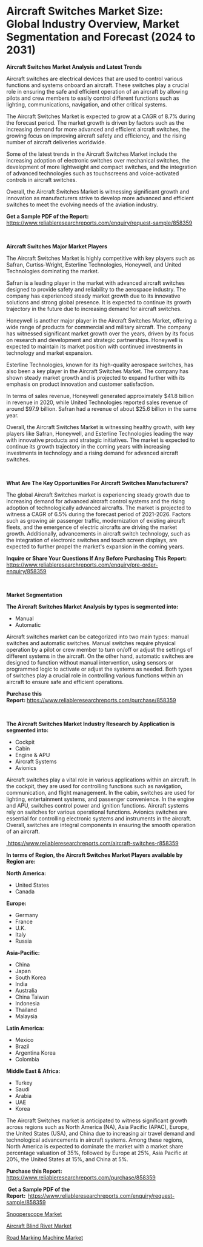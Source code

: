 <p><h1>Aircraft Switches Market Size: Global Industry Overview, Market Segmentation and Forecast (2024 to 2031)</h1></p><p><strong>Aircraft Switches Market Analysis and Latest Trends</strong></p>
<p><p>Aircraft switches are electrical devices that are used to control various functions and systems onboard an aircraft. These switches play a crucial role in ensuring the safe and efficient operation of an aircraft by allowing pilots and crew members to easily control different functions such as lighting, communications, navigation, and other critical systems.</p><p>The Aircraft Switches Market is expected to grow at a CAGR of 8.7% during the forecast period. The market growth is driven by factors such as the increasing demand for more advanced and efficient aircraft switches, the growing focus on improving aircraft safety and efficiency, and the rising number of aircraft deliveries worldwide.</p><p>Some of the latest trends in the Aircraft Switches Market include the increasing adoption of electronic switches over mechanical switches, the development of more lightweight and compact switches, and the integration of advanced technologies such as touchscreens and voice-activated controls in aircraft switches.</p><p>Overall, the Aircraft Switches Market is witnessing significant growth and innovation as manufacturers strive to develop more advanced and efficient switches to meet the evolving needs of the aviation industry.</p></p>
<p><strong>Get a Sample PDF of the Report:&nbsp;</strong> <a href="https://www.reliableresearchreports.com/enquiry/request-sample/858359">https://www.reliableresearchreports.com/enquiry/request-sample/858359</a></p>
<p>&nbsp;</p>
<p><strong>Aircraft Switches Major Market Players</strong></p>
<p><p>The Aircraft Switches Market is highly competitive with key players such as Safran, Curtiss-Wright, Esterline Technologies, Honeywell, and United Technologies dominating the market. </p><p>Safran is a leading player in the market with advanced aircraft switches designed to provide safety and reliability to the aerospace industry. The company has experienced steady market growth due to its innovative solutions and strong global presence. It is expected to continue its growth trajectory in the future due to increasing demand for aircraft switches.</p><p>Honeywell is another major player in the Aircraft Switches Market, offering a wide range of products for commercial and military aircraft. The company has witnessed significant market growth over the years, driven by its focus on research and development and strategic partnerships. Honeywell is expected to maintain its market position with continued investments in technology and market expansion.</p><p>Esterline Technologies, known for its high-quality aerospace switches, has also been a key player in the Aircraft Switches Market. The company has shown steady market growth and is projected to expand further with its emphasis on product innovation and customer satisfaction.</p><p>In terms of sales revenue, Honeywell generated approximately $41.8 billion in revenue in 2020, while United Technologies reported sales revenue of around $97.9 billion. Safran had a revenue of about $25.6 billion in the same year.</p><p>Overall, the Aircraft Switches Market is witnessing healthy growth, with key players like Safran, Honeywell, and Esterline Technologies leading the way with innovative products and strategic initiatives. The market is expected to continue its growth trajectory in the coming years with increasing investments in technology and a rising demand for advanced aircraft switches.</p></p>
<p>&nbsp;</p>
<p><strong>What Are The Key Opportunities For Aircraft Switches Manufacturers?</strong></p>
<p><p>The global Aircraft Switches market is experiencing steady growth due to increasing demand for advanced aircraft control systems and the rising adoption of technologically advanced aircrafts. The market is projected to witness a CAGR of 6.5% during the forecast period of 2021-2026. Factors such as growing air passenger traffic, modernization of existing aircraft fleets, and the emergence of electric aircrafts are driving the market growth. Additionally, advancements in aircraft switch technology, such as the integration of electronic switches and touch screen displays, are expected to further propel the market's expansion in the coming years.</p></p>
<p><strong>Inquire or Share Your Questions If Any Before Purchasing This Report:</strong> <a href="https://www.reliableresearchreports.com/enquiry/pre-order-enquiry/858359">https://www.reliableresearchreports.com/enquiry/pre-order-enquiry/858359</a></p>
<p>&nbsp;</p>
<p><strong>Market Segmentation</strong></p>
<p><strong>The Aircraft Switches Market Analysis by types is segmented into:</strong></p>
<p><ul><li>Manual</li><li>Automatic</li></ul></p>
<p><p>Aircraft switches market can be categorized into two main types: manual switches and automatic switches. Manual switches require physical operation by a pilot or crew member to turn on/off or adjust the settings of different systems in the aircraft. On the other hand, automatic switches are designed to function without manual intervention, using sensors or programmed logic to activate or adjust the systems as needed. Both types of switches play a crucial role in controlling various functions within an aircraft to ensure safe and efficient operations.</p></p>
<p><strong>Purchase this Report:&nbsp;</strong><a href="https://www.reliableresearchreports.com/purchase/858359">https://www.reliableresearchreports.com/purchase/858359</a></p>
<p>&nbsp;</p>
<p><strong>The Aircraft Switches Market Industry Research by Application is segmented into:</strong></p>
<p><ul><li>Cockpit</li><li>Cabin</li><li>Engine & APU</li><li>Aircraft Systems</li><li>Avionics</li></ul></p>
<p><p>Aircraft switches play a vital role in various applications within an aircraft. In the cockpit, they are used for controlling functions such as navigation, communication, and flight management. In the cabin, switches are used for lighting, entertainment systems, and passenger convenience. In the engine and APU, switches control power and ignition functions. Aircraft systems rely on switches for various operational functions. Avionics switches are essential for controlling electronic systems and instruments in the aircraft. Overall, switches are integral components in ensuring the smooth operation of an aircraft.</p></p>
<p><a href="https://www.reliableresearchreports.com/aircraft-switches-r858359">&nbsp;https://www.reliableresearchreports.com/aircraft-switches-r858359</a></p>
<p><strong>In terms of Region, the Aircraft Switches Market Players available by Region are:</strong></p>
<p>
    <p> <strong> North America: </strong>
        <ul>
            <li>United States</li>
            <li>Canada</li>
        </ul>
        </p> 
    <p> <strong> Europe: </strong>
        <ul>
            <li>Germany</li>
            <li>France</li>
            <li>U.K.</li>
            <li>Italy</li>
            <li>Russia</li>
        </ul>
        </p> 
    <p> <strong> Asia-Pacific: </strong>
        <ul>
            <li>China</li>
            <li>Japan</li>
            <li>South Korea</li>
            <li>India</li>
            <li>Australia</li>
            <li>China Taiwan</li>
            <li>Indonesia</li>
            <li>Thailand</li>
            <li>Malaysia</li>
        </ul>
        </p> 
    <p> <strong> Latin America: </strong>
        <ul>
            <li>Mexico</li>
            <li>Brazil</li>
            <li>Argentina Korea</li>
            <li>Colombia</li>
        </ul>
        </p> 
    <p> <strong> Middle East & Africa: </strong>
        <ul>
            <li>Turkey</li>
            <li>Saudi</li>
            <li>Arabia</li>
            <li>UAE</li>
            <li>Korea</li>
        </ul>
    </p>
    </p>
<p><p>The Aircraft Switches market is anticipated to witness significant growth across regions such as North America (NA), Asia Pacific (APAC), Europe, the United States (USA), and China due to increasing air travel demand and technological advancements in aircraft systems. Among these regions, North America is expected to dominate the market with a market share percentage valuation of 35%, followed by Europe at 25%, Asia Pacific at 20%, the United States at 15%, and China at 5%.</p></p>
<p><strong>Purchase this Report: </strong><a href="https://www.reliableresearchreports.com/purchase/858359">https://www.reliableresearchreports.com/purchase/858359</a></p>
<p>&nbsp;<strong>Get a Sample PDF of the Report:&nbsp;&nbsp;</strong><a href="https://www.reliableresearchreports.com/enquiry/request-sample/858359">https://www.reliableresearchreports.com/enquiry/request-sample/858359</a></p>
<p><strong></strong></p>
<p><p><a href="https://www.linkedin.com/pulse/snooperscope-market-key-successful-business-strategy-forecast-lkt0e?trackingId=MSdseL18FWjpT2n%2Bj39n4A%3D%3D">Snooperscope Market</a></p><p><a href="https://www.linkedin.com/pulse/aircraft-blind-rivet-market-size-growth-segmentation-regional-khwoe?trackingId=dERf3Xpx32yOLwCmXIPT2A%3D%3D">Aircraft Blind Rivet Market</a></p><p><a href="https://www.linkedin.com/pulse/road-marking-machine-market-competitive-analysis-trends-forecast-r5tke?trackingId=SY4D4K08qC0OrvxmjpH33w%3D%3D">Road Marking Machine Market</a></p></p>